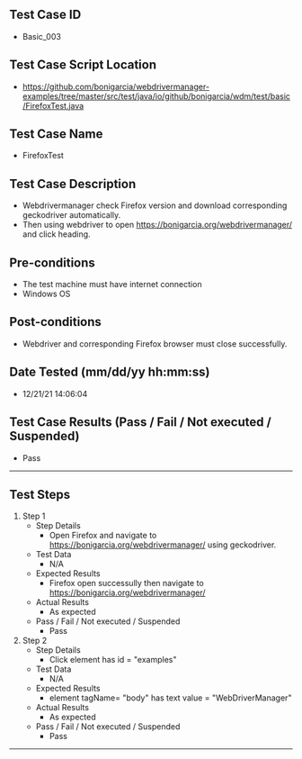 ## Test Case ID
* Basic_003
## Test Case Script Location
* https://github.com/bonigarcia/webdrivermanager-examples/tree/master/src/test/java/io/github/bonigarcia/wdm/test/basic/FirefoxTest.java
## Test Case Name
* FirefoxTest
## Test Case Description
* Webdrivermanager check Firefox version and download corresponding geckodriver automatically.
* Then using webdriver to open https://bonigarcia.org/webdrivermanager/ and click heading.
## Pre-conditions
* The test machine must have internet connection
* Windows OS
## Post-conditions
* Webdriver and corresponding Firefox browser must close successfully.
## Date Tested (mm/dd/yy hh:mm:ss)
* 12/21/21 14:06:04
## Test Case Results (Pass / Fail / Not executed / Suspended)
* Pass
---
## Test Steps
1. Step 1
	* Step Details
		* Open Firefox and navigate to https://bonigarcia.org/webdrivermanager/ using geckodriver.
	* Test Data
		* N/A
	* Expected Results
		* Firefox open successully then navigate to https://bonigarcia.org/webdrivermanager/
	* Actual Results
		* As expected
	* Pass / Fail / Not executed / Suspended
		* Pass
2. Step 2
	* Step Details
		* Click element has id = "examples"
	* Test Data
		* N/A
	* Expected Results
		* element tagName= "body" has text value = "WebDriverManager"
	* Actual Results
		* As expected
	* Pass / Fail / Not executed / Suspended
		* Pass
---
